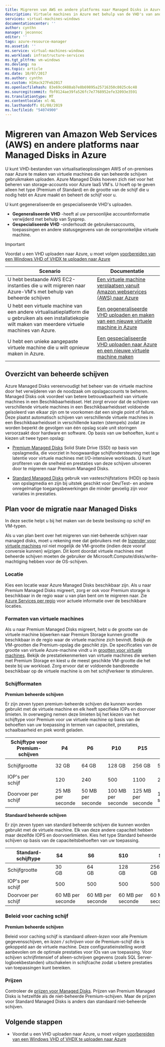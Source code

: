 ```yaml
---
title: Migreren van AWS en andere platforms naar Managed Disks in Azure | Microsoft Docs
description: Virtuele machines in Azure met behulp van de VHD's van andere clouds zoals AWS of andere virtualisatieplatforms geüpload maken en te profiteren van Azure Managed Disks.
services: virtual-machines-windows
documentationcenter: ''
author: cynthn
manager: jeconnoc
editor: ''
tags: azure-resource-manager
ms.assetid: ''
ms.service: virtual-machines-windows
ms.workload: infrastructure-services
ms.tgt_pltfrm: vm-windows
ms.devlang: na
ms.topic: article
ms.date: 10/07/2017
ms.author: cynthn
ms.custom: H1Hack27Feb2017
ms.openlocfilehash: 83e69cd488ab7e8b69895a25716350c8025c6c48
ms.sourcegitcommit: fbf0124ae39fa526fc7e7768952efe32093e3591
ms.translationtype: MT
ms.contentlocale: nl-NL
ms.lasthandoff: 01/08/2019
ms.locfileid: "54074900"
---
```

# <a name="migrate-from-amazon-web-services-aws-and-other-platforms-to-managed-disks-in-azure"></a>Migreren van Amazon Web Services (AWS) en andere platforms naar Managed Disks in Azure

U kunt VHD-bestanden van virtualisatieoplossingen AWS of on-premises naar Azure te maken van virtuele machines die van beheerde schijven gebruikmaken uploaden. Azure Managed Disks hoeven zich niet voor het beheren van storage-accounts voor Azure IaaS VM's. U hoeft op te geven alleen het type (Premium of Standard) en de grootte van de schijf die u nodig hebt en Azure maakt en beheert de schijf voor u. 

U kunt gegeneraliseerde en gespecialiseerde VHD's uploaden. 
- **Gegeneraliseerde VHD** -heeft al uw persoonlijke accountinformatie verwijderd met behulp van Sysprep. 
- **Gespecialiseerde VHD** -onderhoudt de gebruikersaccounts, toepassingen en andere statusgegevens van de oorspronkelijke virtuele machine. 

> [!IMPORTANT]
> Voordat u een VHD uploaden naar Azure, u moet volgen [voorbereiden van een Windows VHD of VHDX te uploaden naar Azure](prepare-for-upload-vhd-image.md?toc=%2fazure%2fvirtual-machines%2fwindows%2ftoc.json)
>
>


| Scenario                                                                                                                         | Documentatie                                                                                                                       |
|----------------------------------------------------------------------------------------------------------------------------------|-------------------------------------------------------------------------------------------------------------------------------------|
| U hebt bestaande AWS EC2-instanties die u wilt migreren naar Azure-VM's met behulp van beheerde schijven                              | [Een virtuele machine verplaatsen vanuit Amazon webservices (AWS) naar Azure](aws-to-azure.md)                           |
| U hebt een virtuele machine van een andere virtualisatieplatform die u gebruiken als een installatiekopie wilt maken van meerdere virtuele machines van Azure. | [Een gegeneraliseerde VHD uploaden en maken van een nieuwe virtuele machine in Azure](upload-generalized-managed.md) |
| U hebt een unieke aangepaste virtuele machine die u wilt opnieuw maken in Azure.                                                      | [Een gespecialiseerde VHD uploaden naar Azure en een nieuwe virtuele machine maken](create-vm-specialized.md)         |


## <a name="overview-of-managed-disks"></a>Overzicht van beheerde schijven

Azure Managed Disks vereenvoudigt het beheer van de virtuele machine door het verwijderen van de noodzaak om opslagaccounts te beheren. Managed Disks ook voordeel van betere betrouwbaarheid van virtuele machines in een Beschikbaarheidsset. Het zorgt ervoor dat de schijven van verschillende virtuele machines in een Beschikbaarheidsset voldoende geïsoleerd van elkaar zijn om te voorkomen dat een single point of failure. Deze plaatst automatisch schijven van verschillende virtuele machines in een Beschikbaarheidsset in verschillende kasten (stempels) zodat ze worden beperkt de gevolgen van één opslag scale unit storingen veroorzaakt door hardware en software. Op basis van uw behoeften, kunt u kiezen uit twee typen opslag: 
 
- [Premium Managed Disks](premium-storage.md) Solid State Drive (SSD) op basis van opslagmedia, die voorziet in hoogwaardige schijfondersteuning met lage latentie voor virtuele machines met I/O-intensieve workloads. U kunt profiteren van de snelheid en prestaties van deze schijven uitvoeren door te migreren naar Premium Managed Disks.  

- [Standard Managed Disks](standard-storage.md) gebruik van vasteschijfstations (HDD) op basis van opslagmedia en zijn bij uitstek geschikt voor Dev/Test- en andere onregelmatige toegangsbewerkingen die minder gevoelig zijn voor variaties in prestaties.  

## <a name="plan-for-the-migration-to-managed-disks"></a>Plan voor de migratie naar Managed Disks

In deze sectie helpt u bij het maken van de beste beslissing op schijf en VM-typen.

Als u van plan bent over het migreren van niet-beheerde schijven naar managed disks, moet u rekening mee dat gebruikers met de [Inzender voor virtuele machines](../../role-based-access-control/built-in-roles.md#virtual-machine-contributor) rol niet mogelijk de VM-grootte (indien deze vooraf conversie kunnen) wijzigen. Dit komt doordat virtuele machines met beheerde schijven moeten de gebruiker de Microsoft.Compute/disks/write-machtiging hebben voor de OS-schijven.

### <a name="location"></a>Locatie

Kies een locatie waar Azure Managed Disks beschikbaar zijn. Als u naar Premium Managed Disks migreert, zorg er ook voor Premium storage is beschikbaar in de regio waar u van plan bent om te migreren naar. Zie [Azure Services per regio](https://azure.microsoft.com/regions/#services) voor actuele informatie over de beschikbare locaties.

### <a name="vm-sizes"></a>Formaten van virtuele machines

Als u naar Premium Managed Disks migreert, hebt u de grootte van de virtuele machine bijwerken naar Premium Storage kunnen grootte beschikbaar in de regio waar de virtuele machine zich bevindt. Bekijk de VM-grootten die Premium-opslag die geschikt zijn. De specificaties van de grootte van virtuele Azure-machine vindt u in [grootten voor virtuele machines](sizes.md).
Bekijk de prestatiekenmerken van virtuele machines die werken met Premium Storage en kiest u de meest geschikte VM-grootte die het beste bij uw workload. Zorg ervoor dat er voldoende bandbreedte beschikbaar op de virtuele machine is om het schijfverkeer te stimuleren.

### <a name="disk-sizes"></a>Schijfformaten

**Premium beheerde schijven**

Er zijn zeven typen premium-beheerde schijven die kunnen worden gebruikt met de virtuele machine en elk heeft specifieke IOPs en doorvoer limieten. In overweging nemen deze limieten bij het kiezen van het schijftype voor Premium voor uw virtuele machine op basis van de behoeften van uw toepassing in termen van capaciteit, prestaties, schaalbaarheid en piek wordt geladen.

| Schijftype voor Premium-schijven  | P4    | P6    | P10   | P15   | P20   | P30   | P40   | P50   | 
|---------------------|-------|-------|-------|-------|-------|-------|-------|-------|
| Schijfgrootte           | 32 GB| 64 GB| 128 GB| 256 GB|512 GB | 1024 GB (1 TB)    | 2048 GB (2 TB)    | 4095 GB (4 TB)    | 
| IOP's per schijf       | 120   | 240   | 500   | 1100  |2300              | 5000              | 7500              | 7500              | 
| Doorvoer per schijf | 25 MB per seconde  | 50 MB per seconde  | 100 MB per seconde | 125 MB per seconde |150 MB per seconde | 200 MB per seconde | 250 MB per seconde | 250 MB per seconde |

**Standaard beheerde schijven**

Er zijn zeven typen van standard beheerde schijven die kunnen worden gebruikt met de virtuele machine. Elk van deze andere capaciteit hebben maar dezelfde IOPS en doorvoerlimieten. Kies het type Standard beheerde schijven op basis van de capaciteitsbehoeften van uw toepassing.

| Standard-schijftype  | S4               | S6               | S10              | S15              | S20              | S30              | S40              | S50              | 
|---------------------|------------------|------------------|------------------|------------------|------------------|------------------|------------------|------------------| 
| Schijfgrootte           | 30 GB            | 64 GB            | 128 GB           | 256 GB           |512 GB           | 1024 GB (1 TB)   | 2048 GB (2TB)    | 4095 GB (4 TB)   | 
| IOP's per schijf       | 500              | 500              | 500              | 500              |500              | 500              | 500             | 500              | 
| Doorvoer per schijf | 60 MB per seconde | 60 MB per seconde | 60 MB per seconde | 60 MB per seconde |60 MB per seconde | 60 MB per seconde | 60 MB per seconde | 60 MB per seconde | 

### <a name="disk-caching-policy"></a>Beleid voor caching schijf 

**Premium beheerde schijven**

Beleid voor caching schijf is standaard *alleen-lezen* voor alle Premium gegevensschijven, en *lezen / schrijven* voor de Premium-schijf die is gekoppeld aan de virtuele machine. Deze configuratieinstelling wordt aanbevolen om de optimale prestaties voor IOs van uw toepassing. Voor schijven schrijfintensief of alleen-schrijven gegevens (zoals SQL Server-logboekbestanden) uitschakelen in schijfcache zodat u betere prestaties van toepassingen kunt bereiken.

### <a name="pricing"></a>Prijzen

Controleer de [prijzen voor Managed Disks](https://azure.microsoft.com/pricing/details/managed-disks/). Prijzen van Premium Managed Disks is hetzelfde als de niet-beheerde Premium-schijven. Maar de prijzen voor Standard Managed Disks is anders dan standaard niet-beheerde schijven.


## <a name="next-steps"></a>Volgende stappen

- Voordat u een VHD uploaden naar Azure, u moet volgen [voorbereiden van een Windows VHD of VHDX te uploaden naar Azure](prepare-for-upload-vhd-image.md?toc=%2fazure%2fvirtual-machines%2fwindows%2ftoc.json)
